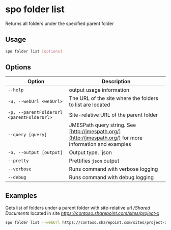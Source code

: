 # spo folder list

Returns all folders under the specified parent folder

## Usage

```sh
spo folder list [options]
```

## Options

Option|Description
------|-----------
`--help`|output usage information
`-u, --webUrl <webUrl>`|The URL of the site where the folders to list are located
`-p, --parentFolderUrl <parentFolderUrl>`|Site-relative URL of the parent folder
`--query [query]`|JMESPath query string. See [http://jmespath.org/](http://jmespath.org/) for more information and examples
`-o, --output [output]`|Output type. `json|text`. Default `text`
`--pretty`|Prettifies `json` output
`--verbose`|Runs command with verbose logging
`--debug`|Runs command with debug logging

## Examples

Gets list of folders under a parent folder with site-relative url _/Shared Documents_ located in site _https://contoso.sharepoint.com/sites/project-x_

```sh
spo folder list --webUrl https://contoso.sharepoint.com/sites/project-x --parentFolderUrl '/Shared Documents'
```